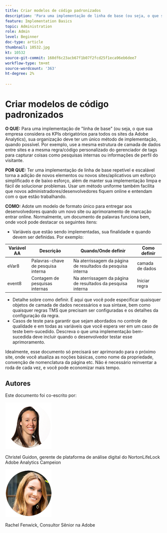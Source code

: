 ```yaml
---
title: Criar modelos de código padronizados
description: 'Para uma implementação de linha de base (ou seja, o que sua empresa considera os KPIs obrigatórios para todos os sites da Adobe Analytics), sua organização deve ter um único método de implementação, quando possível. '
feature: Implementation Basics
topic: Administration
role: Admin
level: Beginner
doc-type: article
thumbnail: 10532.jpg
kt: 10532
source-git-commit: 160df6c23acb67f1b07f2fcd25f1eca96eb6dee7
workflow-type: tm+mt
source-wordcount: '363'
ht-degree: 2%

---
```



# Criar modelos de código padronizados

**O QUE:** Para uma implementação de &quot;linha de base&quot; (ou seja, o que sua empresa considera os KPIs obrigatórios para todos os sites da Adobe Analytics), sua organização deve ter um único método de implementação, quando possível. Por exemplo, use a mesma estrutura de camada de dados entre sites e a mesma regra/código personalizado do gerenciador de tags para capturar coisas como pesquisas internas ou informações de perfil do visitante.

**POR QUE:** Ter uma implementação de linha de base repetível e escalável torna a adição de novos elementos ou novos sites/aplicativos um esforço simplificado e de baixo esforço, além de manter sua implementação limpa e fácil de solucionar problemas. Usar um método uniforme também facilita que novos administradores/desenvolvedores fiquem online e entendam com o que estão trabalhando.

**COMO:** Adote um modelo de formato único para entregar aos desenvolvedores quando um novo site ou aprimoramento de marcação entrar online. Normalmente, um documento de palavras funciona bem, onde você pode destacar os seguintes itens:

* Variáveis que estão sendo implementadas, sua finalidade e quando devem ser definidas. Por exemplo:

| Variável AA | Descrição | Quando/Onde definir | Como definir |
|--- |--- |--- |--- |
| eVar8 | Palavras-chave de pesquisa interna | Na aterrissagem da página de resultados da pesquisa interna | camada de dados |
| event8 | Contagem de pesquisas internas | Na aterrissagem da página de resultados da pesquisa interna | Iniciar regra |

* Detalhe sobre como definir. É aqui que você pode especificar quaisquer objetos de camada de dados necessários e sua sintaxe, bem como quaisquer regras TMS que precisam ser configuradas e os detalhes da configuração da regra.
* Casos de teste para garantir que sejam abordados no controle de qualidade e em todas as variáveis que você espera ver em um caso de teste bem-sucedido. Descreva o que uma implementação bem-sucedida deve incluir quando o desenvolvedor testar esse aprimoramento.

Idealmente, esse documento só precisará ser aprimorado para o próximo site, onde você atualiza as noções básicas, como nome da propriedade, convenção de nomenclatura da página etc. Não é necessário reinventar a roda de cada vez, e você pode economizar mais tempo.

## Autores

Este documento foi co-escrito por:

![Christel Guidon](assets/Christel-Headshot-150.png)

Christel Guidon, gerente de plataforma de análise digital do NortonLifeLock Adobe Analytics Campeion

![Rachel Fenwick](assets/Rachel-Fenwick-150.png)

Rachel Fenwick, Consultor Sênior na Adobe
